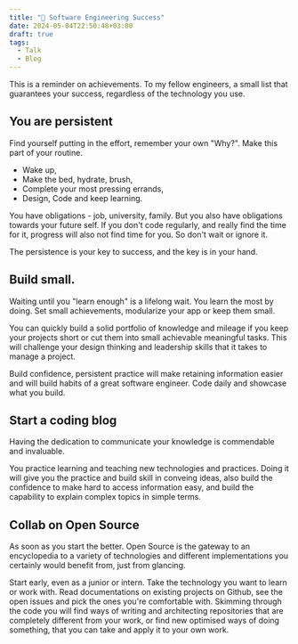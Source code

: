 ```yaml
---
title: "🌿 Software Engineering Success"
date: 2024-05-04T22:50:48+03:00
draft: true
tags:
  - Talk
  - Blog
---
```


This is a reminder on achievements. To my fellow engineers, a small list that guarantees your success, regardless of the technology you use.

## You are persistent

Find yourself putting in the effort, remember your own "Why?". Make this part of your routine.

- Wake up,
- Make the bed, hydrate, brush,
- Complete your most pressing errands,
- Design, Code and keep learning.

You have obligations - job, university, family. But you also have obligations towards your future self. If you don't code regularly, and really find the time for it, progress will also not find time for you. So don't wait or ignore it.

The persistence is your key to success, and the key is in your hand.

## Build small.

Waiting until you "learn enough" is a lifelong wait. You learn the most by doing. Set small achievements, modularize your app or keep them small.

You can quickly build a solid portfolio of knowledge and mileage if you keep your projects short or cut them into small achievable meaningful tasks. This will challenge your design thinking and leadership skills that it takes to manage a project.

Build confidence, persistent practice will make retaining information easier and will build habits of a great software engineer. Code daily and showcase what you build.

## Start a coding blog

Having the dedication to communicate your knowledge is commendable and invaluable.

You practice learning and teaching new technologies and practices. Doing it will give you the practice and build skill in conveing ideas, also build the confidence to make hard to access information easy, and build the capability to explain complex topics in simple terms.

## Collab on Open Source

As soon as you start the better. Open Source is the gateway to an encyclopedia to a variety of technologies and different implementations you certainly would benefit from, just from glancing.

Start early, even as a junior or intern. Take the technology you want to learn or work with. Read documentations on existing projects on Github, see the open issues and pick the ones you're comfortable with. Skimming through the code you will find ways of writing and architecting repositories that are completely different from your work, or find new optimised ways of doing something, that you can take and apply it to your own work.
